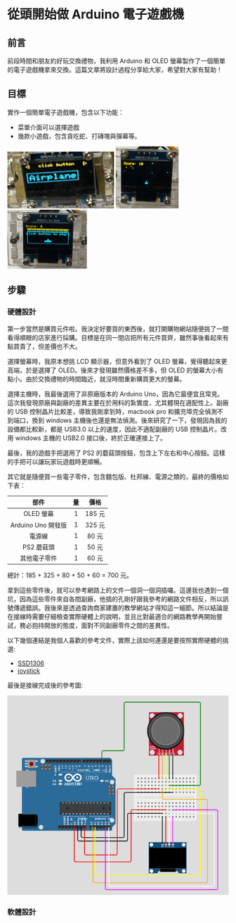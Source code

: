 # 從頭開始做 Arduino 電子遊戲機

## 前言

前段時間和朋友約好玩交換禮物，我利用 Arduino 和 OLED 螢幕製作了一個簡單的電子遊戲機拿來交換。這篇文章將設計過程分享給大家，希望對大家有幫助！

## 目標

實作一個簡單電子遊戲機，包含以下功能：

- 菜單介面可以選擇遊戲
- 幾款小遊戲，包含貪吃蛇、打磚塊與彈幕等。

![menu](./demo-1.png)
![plane](./demo-2.png)
![brick](./demo-3.png)

## 步驟

### 硬體設計

第一步當然是購買元件啦。我決定好要買的東西後，就打開購物網站隨便挑了一間看得順眼的店家進行採購。目標是在同一間店把所有元件買齊，雖然事後看起來有點買貴了，但差價也不大。

選擇螢幕時，我原本想挑 LCD 顯示器，但意外看到了 OLED 螢幕，覺得聽起來更高端，於是選擇了 OLED。後來才發現雖然價格差不多，但 OLED 的螢幕大小有點小。由於交換禮物的時間臨近，就沒時間重新購買更大的螢幕。

選擇主機時，我最後選用了非原廠版本的 Arduino Uno，因為它最便宜且常見。這次我發現原廠與副廠的差異主要在於用料的紮實度，尤其體現在適配性上。副廠的 USB 控制晶片比較差，導致我剛拿到時，macbook pro 和擴充埠完全偵測不到端口，換到 windows 主機後也還是無法偵測。後來研究了一下，發現因為我的設備都比較新，都是 USB3.0 以上的速度，因此不適配副廠的 USB 控制晶片。改用 windows 主機的 USB2.0 接口後，終於正確連接上了。

最後，我的遊戲手把選用了 PS2 的蘑菇頭按鈕，包含上下左右和中心按鈕。這樣的手把可以讓玩家玩遊戲時更順暢。

其它就是隨便買一些電子零件，包含麵包版、杜邦線、電源之類的，最終的價格如下表：

|        部件        | 量  |  價格  |
| :----------------: | :-: | :----: |
|     OLED 螢幕      |  1  | 185 元 |
| Arduino Uno 開發版 |  1  | 325 元 |
|       電源線       |  1  | 80 元  |
|     PS2 蘑菇頭     |  1  | 50 元  |
|    其他電子零件    |  1  | 60 元  |

總計：185 + 325 + 80 + 50 + 60 = 700 元。

拿到這些零件後，就可以參考網路上的文件一個洞一個洞插囉。這邊我也遇到一個坑，因為這些零件來自各間副廠，他插的孔剛好跟我參考的網路文件相反，所以訊號傳遞錯誤。我後來是透過查詢商家建置的教學網站才得知這一細節。所以結論是在接線時需要仔細檢查實際硬體上的說明，並且比對最適合的網路教學再開始嘗試，務必抱持開放的態度，面對不同副廠零件之間的差異性。

以下幾個連結是我個人喜歡的參考文件，實際上該如何連還是要按照實際硬體的挑選:

- [SSD1306](https://docs.wokwi.com/parts/board-ssd1306)
- [joystick](https://docs.wokwi.com/parts/wokwi-analog-joystick)

最後是接線完成後的參考圖:

![接線圖](./image.png)

### 軟體設計
